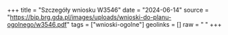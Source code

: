 +++
title = "Szczegóły wniosku W3546"
date = "2024-06-14"
source = "https://bip.brg.gda.pl/images/uploads/wnioski-do-planu-ogolnego/w3546.pdf"
tags = ["wnioski-ogolne"]
geolinks = []
raw = "  "
+++


 


